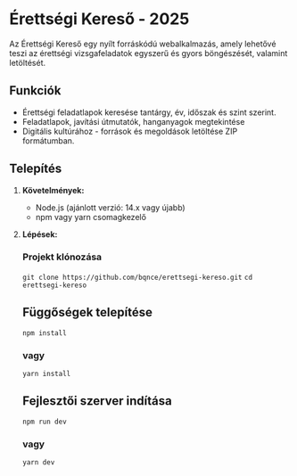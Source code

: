 # Érettségi Kereső - 2025

Az Érettségi Kereső egy nyílt forráskódú webalkalmazás, amely lehetővé teszi az érettségi vizsgafeladatok egyszerű és gyors böngészését, valamint letöltését.

## Funkciók

- Érettségi feladatlapok keresése tantárgy, év, időszak és szint szerint.
- Feladatlapok, javítási útmutatók, hanganyagok megtekintése
- Digitális kultúrához - források és megoldások letöltése ZIP formátumban.

## Telepítés

1. **Követelmények:**
   - Node.js (ajánlott verzió: 14.x vagy újabb)
   - npm vagy yarn csomagkezelő

2. **Lépések:**
   ### Projekt klónozása
   ```git clone https://github.com/bqnce/erettsegi-kereso.git```
   ```cd erettsegi-kereso```

   ## Függőségek telepítése
   ```npm install```
   ### vagy
   ```yarn install```

   ## Fejlesztői szerver indítása
   ```npm run dev```
   ### vagy
   ```yarn dev```

